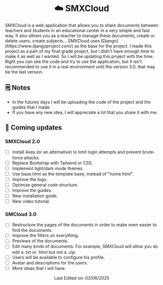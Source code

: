 <h1 align="center">☁️ SMXCloud</h1>
SMXCloud is a web application that allows you to share documents between teachers and students in an educational center in a very simple and fast way.
It also allows you as a teacher to manage these documents, create or delete users, create subjects...
SMXCloud uses [Django](https://www.djangoproject.com/) as the base for the project.
I made this project as a part of my final grade project, but I didn't have enough time to make it as well as I wanted. So I will be updating this project with the time. Right you can see the code and try to use the application, but it isn't recommended to use it in a real environment until the version 3.0, that may be the last version.   

## 🗒️ Notes
- In the futures days I will be uploading the code of the project and the guides that I made.
- If you have any new idea, I will appreciate a lot that you share it with me.
 
## 🚀 Coming updates
### SMXCloud 2.0
- [ ] Install Axes (or an alternative) to limit login attempts and prevent brute-force attacks.
- [ ] Replace Bootstrap with Tailwind or CSS.
- [ ] Implement light/dark mode themes.
- [ ] Use base.html as the template base, instead of "home.html". 
- [ ] Improve the logo.
- [ ] Optimize general code structure.
- [ ] Improve the guides.
- [ ] New installation guide.
- [ ] New video tutorial.

### SMCloud 3.0
- [ ] Restructure the pages of the documents in order to make even easier to find the documents.
- [ ] Improve the filters on everything.
- [ ] Previews of the documents.
- [ ] Edit many kinds of documents. For example, SMXCloud will allow you do edit a .txt or .html but not a .zip.
- [ ] Users will be available to configure his profile.
- [ ] Avatar and descriptions for the users.
- [ ] More ideas that I will have.

<p align="center">Last Edited on: 03/06/2025</p>
